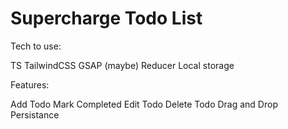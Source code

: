 # Supercharge Todo List

Tech to use:

TS
TailwindCSS
GSAP (maybe)
Reducer
Local storage

Features:

Add Todo
Mark Completed
Edit Todo
Delete Todo
Drag and Drop
Persistance
